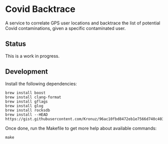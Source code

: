 # Covid Backtrace

A service to correlate GPS user locations and backtrace the list of
potential Covid contaminations, given a specific contaminated user.

## Status

This is a work in progress.

## Development

Install the following dependencies:

    brew install boost
    brew install clang-format
    brew install gflags
    brew install glog
    brew install rocksdb
    brew install --HEAD https://gist.githubusercontent.com/Kronuz/96ac10fbd8472eb1e7566d740c4034f8/raw/gtest.rb

Once done, run the Makefile to get more help about available commands:

    make
